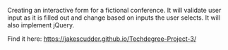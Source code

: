 Creating an interactive form for a fictional conference. It will validate user input as it is filled out and change based on inputs the user selects. It will also implement jQuery.

Find it here: https://jakescudder.github.io/Techdegree-Project-3/
